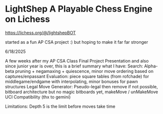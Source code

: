 # LightShep A Playable Chess Engine on Lichess

https://lichess.org/@/lightshepBOT

started as a fun AP CSA project :) but hoping to make it far far stronger 

6/18/2025 

  A few weeks after my AP CSA Class Final Project Presentation and also since junior year is over, this is a brief summary what I have: 
  Search: Alpha-beta pruning + negamaxing + quiescence, minor move ordering based on captures/enpassant
  Evaluation: piece square tables (from rofchade) for middlegame/endgame with interpolating, minor bonuses for pawn structures
  Legal Move Generator: Pseudo-legal then remove if not possible, bitboard architecture but no magic bitboards yet, makeMove / unMakeMove 
  UCI Compatibility (thx to gemini) 

  Limitations: Depth 5 is the limit before moves take time

